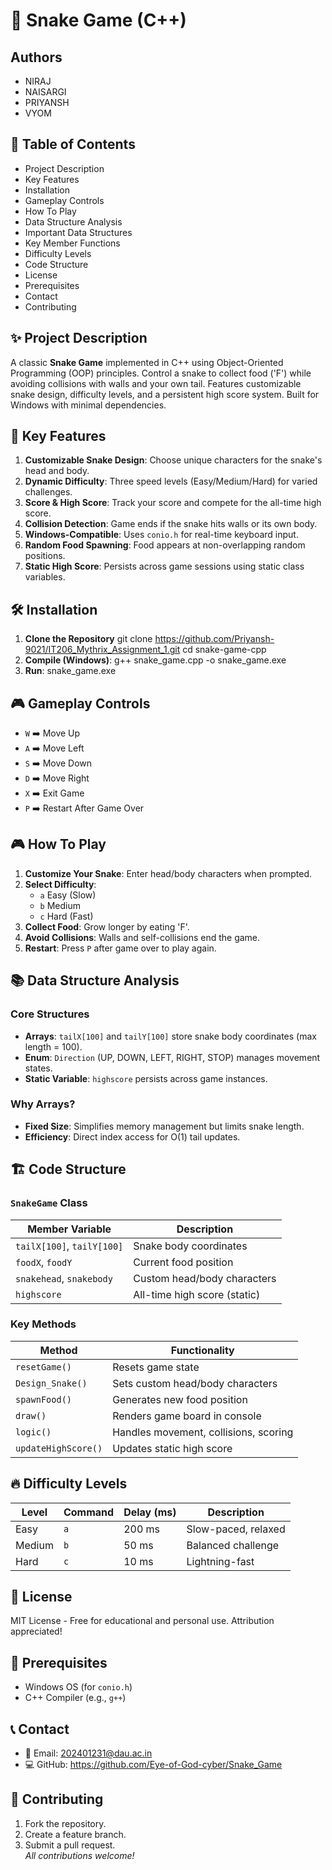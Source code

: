 # 🐍 Snake Game (C++)

## Authors

- NIRAJ
- NAISARGI
- PRIYANSH
- VYOM

## 📜 Table of Contents
- Project Description
- Key Features
- Installation
- Gameplay Controls
- How To Play
- Data Structure Analysis
- Important Data Structures
- Key Member Functions
- Difficulty Levels
- Code Structure
- License
- Prerequisites
- Contact
- Contributing

## ✨ Project Description

A classic **Snake Game** implemented in C++ using Object-Oriented Programming (OOP) principles. Control a snake to collect food ('F') while avoiding collisions with walls and your own tail. Features customizable snake design, difficulty levels, and a persistent high score system. Built for Windows with minimal dependencies.

## 🌟 Key Features

1. **Customizable Snake Design**: Choose unique characters for the snake's head and body.
2. **Dynamic Difficulty**: Three speed levels (Easy/Medium/Hard) for varied challenges.
3. **Score & High Score**: Track your score and compete for the all-time high score.
4. **Collision Detection**: Game ends if the snake hits walls or its own body.
5. **Windows-Compatible**: Uses `conio.h` for real-time keyboard input.
6. **Random Food Spawning**: Food appears at non-overlapping random positions.
7. **Static High Score**: Persists across game sessions using static class variables.

## 🛠️ Installation 

1. **Clone the Repository**
   git clone https://github.com/Priyansh-9021/IT206_Mythrix_Assignment_1.git 
   cd snake-game-cpp
2. **Compile (Windows)**:
   g++ snake_game.cpp -o snake_game.exe
3. **Run**:
   snake_game.exe

## 🎮 Gameplay Controls

- `W` ➡️ Move Up  
- `A` ➡️ Move Left  
- `S` ➡️ Move Down  
- `D` ➡️ Move Right  
- `X` ➡️ Exit Game  
- `P` ➡️ Restart After Game Over

## 🎮 How To Play

1. **Customize Your Snake**: Enter head/body characters when prompted.
2. **Select Difficulty**:
   - `a` Easy (Slow)
   - `b` Medium 
   - `c` Hard (Fast)
3. **Collect Food**: Grow longer by eating 'F'.
4. **Avoid Collisions**: Walls and self-collisions end the game.
5. **Restart**: Press `P` after game over to play again.

## 📚 Data Structure Analysis

### Core Structures
- **Arrays**: `tailX[100]` and `tailY[100]` store snake body coordinates (max length = 100).
- **Enum**: `Direction` (UP, DOWN, LEFT, RIGHT, STOP) manages movement states.
- **Static Variable**: `highscore` persists across game instances.

### Why Arrays?
- **Fixed Size**: Simplifies memory management but limits snake length.
- **Efficiency**: Direct index access for O(1) tail updates.

## 🏗️ Code Structure

### `SnakeGame` Class
| Member Variable            | Description                          |
|----------------------------|--------------------------------------|
| `tailX[100]`, `tailY[100]` | Snake body coordinates               |
| `foodX`, `foodY`           | Current food position                |
| `snakehead`, `snakebody`   | Custom head/body characters          |
| `highscore`                | All-time high score (static)         |

### Key Methods
| Method                | Functionality                          |
|-----------------------|----------------------------------------|
| `resetGame()`         | Resets game state                      |
| `Design_Snake()`      | Sets custom head/body characters       |
| `spawnFood()`         | Generates new food position            |
| `draw()`              | Renders game board in console          |
| `logic()`             | Handles movement, collisions, scoring  |
| `updateHighScore()`   | Updates static high score              |

## 🔥 Difficulty Levels

| Level   | Command | Delay (ms) | Description          |
|---------|---------|------------|----------------------|
| Easy    | `a`     | 200 ms     | Slow-paced, relaxed  |
| Medium  | `b`     | 50 ms      | Balanced challenge   |
| Hard    | `c`     | 10 ms      | Lightning-fast       |

## 📜 License
MIT License - Free for educational and personal use. Attribution appreciated!

## 🧰 Prerequisites
- Windows OS (for `conio.h`)
- C++ Compiler (e.g., `g++`)

## 📞 Contact
- 📧 Email: 202401231@dau.ac.in
- 💻 GitHub: https://github.com/Eye-of-God-cyber/Snake_Game

## 📢 Contributing
1. Fork the repository.
2. Create a feature branch.
3. Submit a pull request.  
*All contributions welcome!*

